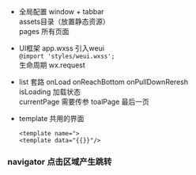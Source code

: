 - 全局配置
  window + tabbar   
  assets目录（放置静态资源）  
  pages 所有页面

- UI框架 
  app.wxss 引入weui   
  `@import 'styles/weui.wxss';`   
  生命周期 wx.request

- list 套路
  onLoad onReachBottom onPullDownReresh   
  isLoading 加载状态    
  currentPage 需要传参
  toalPage 最后一页

- template 共用的界面
  ```
  <template name=">
  <template data="{{}}"/>
  ```

### navigator 点击区域产生跳转